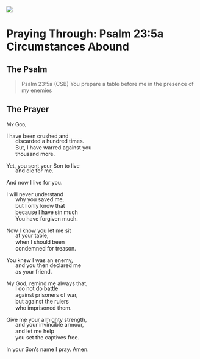 <img class="intro-right" src="/images/art-paris-psalter.jpg">

<style>
  li {list-style-type: none;}
  p + ul {
    margin-top: -18px;
}
</style>

# Praying Through: Psalm 23:5a Circumstances Abound

## The Psalm

>Psalm 23:5a (CSB)   You prepare a table before me in the presence of my enemies

## The Prayer

<div style='font-variant: small-caps;'>
My God,
</div>

I have been crushed and
* discarded a hundred times.
* But, I have warred against you
* thousand more.

Yet, you sent your Son to live
* and die for me.

And now I live for you.

I will never understand
* why you saved me,
* but I only know that
* because I have sin much
* You have forgiven much.

Now I know you let me sit
* at your table,
* when I should been
* condemned for treason.

You knew I was an enemy,
* and you then declared me
* as your friend.

My God, remind me always that,
* I do not do battle
* against prisoners of war,
* but against the rulers
* who imprisoned them.

Give me your almighty strength,
* and your invincible armour,
* and let me help
* you set the captives free.

In your Son’s name I pray. Amen.

